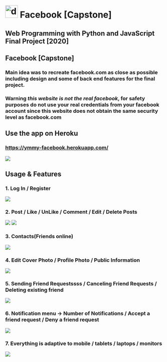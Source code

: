 # <img src="https://i.imgur.com/lNlSYJW.png" alt="drawing" width="40px"/> Facebook [Capstone]


## Web Programming with Python and JavaScript Final Project [2020]
## Facebook [Capstone]
### Main idea was to recreate facebook.com as close as possible including design and some of back end features for the final project.
### **Warning** ***this website is not the real facebook***, for safety purposes do not use your real credentials from your facebook account since this website does not obtain the same security level as facebook.com


## Use the app on Heroku
### https://ymmy-facebook.herokuapp.com/
![](https://i.imgur.com/XERO5rM.png)

## Usage & Features

### 1. Log In / Register
![](https://i.imgur.com/nbs5wiU.png)

### 2. Post / Like / UnLike / Comment / Edit / Delete  Posts
![](https://i.imgur.com/o42WJB4.png)
![](https://i.imgur.com/0mRulvm.png)


### 3. Contacts(Friends online)
![](https://i.imgur.com/WmNhR0C.png)

### 4. Edit Cover Photo / Profile Photo / Public Information
![](https://i.imgur.com/AczmUeR.png)

### 5. Sending Friend Requestssss / Canceling Friend Requests / Deleting existing friend
![](https://i.imgur.com/xsNxpmj.png)

### 6. Notification menu -> Number of Notifications / Accept a friend request / Deny a friend request
![](https://i.imgur.com/tuakPvY.png)

### 7. Everything is adaptive to mobile / tablets / laptops / monitors
![](https://i.imgur.com/N40g1EQ.png)

